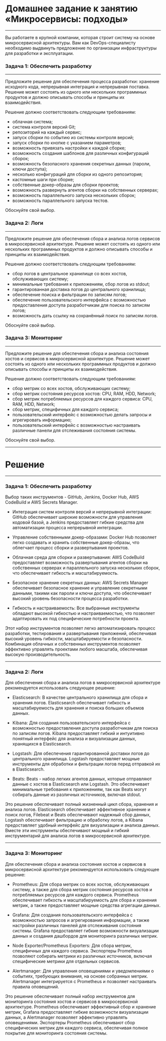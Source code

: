<h1>Домашнее задание к занятию «Микросервисы: подходы»</h1>

____

Вы работаете в крупной компании, которая строит систему на основе микросервисной архитектуры. Вам как DevOps-специалисту необходимо выдвинуть предложение по организации инфраструктуры для разработки и эксплуатации.

<h3>Задача 1: Обеспечить разработку</h3>

____

Предложите решение для обеспечения процесса разработки: хранение исходного кода, непрерывная интеграция и непрерывная поставка. Решение может состоять из одного или нескольких программных продуктов и должно описывать способы и принципы их взаимодействия.

Решение должно соответствовать следующим требованиям:

 - облачная система;
 - система контроля версий Git;
 - репозиторий на каждый сервис;
 - запуск сборки по событию из системы контроля версий;
 - запуск сборки по кнопке с указанием параметров;
 - возможность привязать настройки к каждой сборке;
 - возможность создания шаблонов для различных конфигураций сборок;
 - возможность безопасного хранения секретных данных (пароли, ключи доступа);
 - несколько конфигураций для сборки из одного репозитория;
 - кастомные шаги при сборке;
 - собственные докер-образы для сборки проектов;
 - возможность развернуть агентов сборки на собственных серверах;
 - возможность параллельного запуска нескольких сборок;
 - возможность параллельного запуска тестов.

Обоснуйте свой выбор.

<h3>Задача 2: Логи </h3>

____

Предложите решение для обеспечения сбора и анализа логов сервисов в микросервисной архитектуре. Решение может состоять из одного или нескольких программных продуктов и должно описывать способы и принципы их взаимодействия.

Решение должно соответствовать следующим требованиям:

 - сбор логов в центральное хранилище со всех хостов, обслуживающих систему;
 - минимальные требования к приложениям, сбор логов из stdout;
 - гарантированная доставка логов до центрального хранилища;
 - обеспечение поиска и фильтрации по записям логов;
 - обеспечение пользовательского интерфейса с возможностью предоставления доступа разработчикам для поиска по записям логов;
 - возможность дать ссылку на сохранённый поиск по записям логов.

Обоснуйте свой выбор.

<h3>Задача 3: Мониторинг</h3>

____


Предложите решение для обеспечения сбора и анализа состояния хостов и сервисов в микросервисной архитектуре. Решение может состоять из одного или нескольких программных продуктов и должно описывать способы и принципы их взаимодействия.

Решение должно соответствовать следующим требованиям:

 - сбор метрик со всех хостов, обслуживающих систему;
 - сбор метрик состояния ресурсов хостов: CPU, RAM, HDD, Network;
 - сбор метрик потребляемых ресурсов для каждого сервиса: CPU, RAM, HDD, Network;
 - сбор метрик, специфичных для каждого сервиса;
 - пользовательский интерфейс с возможностью делать запросы и агрегировать информацию;
 - пользовательский интерфейс с возможностью настраивать различные панели для отслеживания состояния системы.

Обоснуйте свой выбор.




____

<h1>Решение</h1>

____

<h3>Задача 1: Обеспечить разработку</h3>


Выбор таких инструментов - GitHub, Jenkins, Docker Hub, AWS CodeBuild и AWS Secrets Manager.

 - Интеграция систем контроля версий и непрерывной интеграции: GitHub обеспечивает широкие возможности для управления кодовой базой, а Jenkins предоставляет гибкие средства для автоматизации процесса непрерывной интеграции.

 - Управление собственными докер-образами: Docker Hub позволяет легко создавать и хранить собственные докер-образы, что облегчает процесс сборки и развертывания проектов.

 - Облачная среда для сборки и развертывания: AWS CodeBuild предоставляет возможность развертывания агентов сборки на собственных серверах и параллельного запуска нескольких сборок, что обеспечивает гибкость и масштабируемость.

 - Безопасное хранение секретных данных: AWS Secrets Manager обеспечивает безопасное хранение и управление секретными данными, такими как пароли и ключи доступа, что обеспечивает высокий уровень безопасности процесса разработки.

 - Гибкость и настраиваемость: Все выбранные инструменты обладают высокой гибкостью и настраиваемостью, что позволяет адаптировать их под специфические потребности проекта.

Этот набор инструментов позволяет легко автоматизировать процесс разработки, тестирования и развертывания приложений, обеспечивая высокий уровень гибкости, масштабируемости и безопасности. Комбинация облачных и собственных инструментов позволяет эффективно управлять проектами любого масштаба, обеспечивая высокую производительность.



____

<h3>Задача 2: Логи </h3>


Для обеспечения сбора и анализа логов в микросервисной архитектуре рекомендуется использовать следующее решение:

 - Elasticsearch: В качестве центрального хранилища для сбора и хранения логов. Elasticsearch обеспечивает гибкость и масштабируемость для хранения и поиска больших объемов данных.

 - Kibana: Для создания пользовательского интерфейса с возможностью предоставления доступа разработчикам для поиска по записям логов. Kibana предоставляет гибкий и интуитивно понятный интерфейс для анализа и визуализации данных, хранящихся в Elasticsearch.

 - Logstash: Для обеспечения гарантированной доставки логов до центрального хранилища. Logstash предоставляет мощные инструменты для обработки и фильтрации логов перед отправкой их в Elasticsearch.

 - Beats: Beats - набор легких агентов данных, которые отправляют данные с хостов в Elasticsearch или Logstash. Это обеспечивает минимальные требования к приложениям, так как Beats могут собирать данные из различных источников, включая stdout.

Это решение обеспечивает полный жизненный цикл сбора, хранения и анализа логов. Elasticsearch обеспечивает эффективное хранение и поиск логов, Filebeat и Beats обеспечивают надежный сбор данных, Logstash обеспечивает фильтрацию и обработку логов, а Kibana предоставляет удобный интерфейс для визуализации и анализа данных. Вместе эти инструменты обеспечивают мощный и гибкий инструментарий для анализа логов в микросервисной архитектуре.


____

<h3>Задача 3: Мониторинг</h3>


Для обеспечения сбора и анализа состояния хостов и сервисов в микросервисной архитектуре рекомендуется использовать следующее решение:

 - Prometheus: Для сбора метрик со всех хостов, обслуживающих систему, а также для сбора метрик состояния ресурсов хостов и потребляемых ресурсов для каждого сервиса. Prometheus обеспечивает гибкость и масштабируемость для сбора и хранения метрик, а также предоставляет мощные средства агрегации данных.

 - Grafana: Для создания пользовательского интерфейса с возможностью запросов и агрегирования информации, а также настройки различных панелей для отслеживания состояния системы. Grafana предоставляет гибкие возможности визуализации данных и создания дашбордов для мониторинга различных метрик.

 - Node Exporter/Prometheus Exporters: Для сбора метрик, специфичных для каждого сервиса. Экспортеры Prometheus позволяют собирать метрики из различных источников, включая специфические метрики для отдельных сервисов.

 - Alertmanager: Для управления оповещениями и уведомлениями о событиях, требующих внимания, на основе собранных метрик. Alertmanager интегрируется с Prometheus и позволяет настраивать правила оповещений.

Это решение обеспечивает полный набор инструментов для мониторинга состояния хостов и сервисов в микросервисной архитектуре. Prometheus обеспечивает эффективный сбор и хранение метрик, Grafana предоставляет гибкие возможности визуализации данных, а Alertmanager позволяет эффективно управлять оповещениями. Экспортеры Prometheus обеспечивают сбор специфических метрик для каждого сервиса, обеспечивая полное покрытие для мониторинга состояния системы.